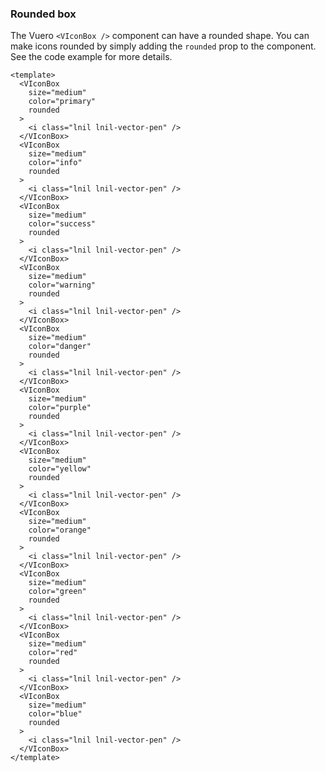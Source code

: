 ### Rounded box

The Vuero `<VIconBox />` component can have a rounded shape.
You can make icons rounded by simply adding the `rounded`
prop to the component. See the code example for more details.

<!--code-->

```vue
<template>
  <VIconBox
    size="medium"
    color="primary"
    rounded
  >
    <i class="lnil lnil-vector-pen" />
  </VIconBox>
  <VIconBox
    size="medium"
    color="info"
    rounded
  >
    <i class="lnil lnil-vector-pen" />
  </VIconBox>
  <VIconBox
    size="medium"
    color="success"
    rounded
  >
    <i class="lnil lnil-vector-pen" />
  </VIconBox>
  <VIconBox
    size="medium"
    color="warning"
    rounded
  >
    <i class="lnil lnil-vector-pen" />
  </VIconBox>
  <VIconBox
    size="medium"
    color="danger"
    rounded
  >
    <i class="lnil lnil-vector-pen" />
  </VIconBox>
  <VIconBox
    size="medium"
    color="purple"
    rounded
  >
    <i class="lnil lnil-vector-pen" />
  </VIconBox>
  <VIconBox
    size="medium"
    color="yellow"
    rounded
  >
    <i class="lnil lnil-vector-pen" />
  </VIconBox>
  <VIconBox
    size="medium"
    color="orange"
    rounded
  >
    <i class="lnil lnil-vector-pen" />
  </VIconBox>
  <VIconBox
    size="medium"
    color="green"
    rounded
  >
    <i class="lnil lnil-vector-pen" />
  </VIconBox>
  <VIconBox
    size="medium"
    color="red"
    rounded
  >
    <i class="lnil lnil-vector-pen" />
  </VIconBox>
  <VIconBox
    size="medium"
    color="blue"
    rounded
  >
    <i class="lnil lnil-vector-pen" />
  </VIconBox>
</template>
```

<!--/code-->

<!--example-->

<div class="is-flex is-gap-0.5 is-flex-wrap-wrap is-align-items-flex-end">
    <VIconBox size="medium" color="primary" rounded>
        <i class="lnil lnil-vector-pen"></i>
    </VIconBox>
    <VIconBox size="medium" color="info" rounded>
        <i class="lnil lnil-vector-pen"></i>
    </VIconBox>
    <VIconBox size="medium" color="success" rounded>
        <i class="lnil lnil-vector-pen"></i>
    </VIconBox>
    <VIconBox size="medium" color="warning" rounded>
        <i class="lnil lnil-vector-pen"></i>
    </VIconBox>
    <VIconBox size="medium" color="danger" rounded>
        <i class="lnil lnil-vector-pen"></i>
    </VIconBox>
    <VIconBox size="medium" color="purple" rounded>
        <i class="lnil lnil-vector-pen"></i>
    </VIconBox>
    <VIconBox size="medium" color="yellow" rounded>
        <i class="lnil lnil-vector-pen"></i>
    </VIconBox>
    <VIconBox size="medium" color="orange" rounded>
        <i class="lnil lnil-vector-pen"></i>
    </VIconBox>
    <VIconBox size="medium" color="green" rounded>
        <i class="lnil lnil-vector-pen"></i>
    </VIconBox>
    <VIconBox size="medium" color="red" rounded>
        <i class="lnil lnil-vector-pen"></i>
    </VIconBox>
    <VIconBox size="medium" color="blue" rounded>
        <i class="lnil lnil-vector-pen"></i>
    </VIconBox>
</div>

<!--/example-->
